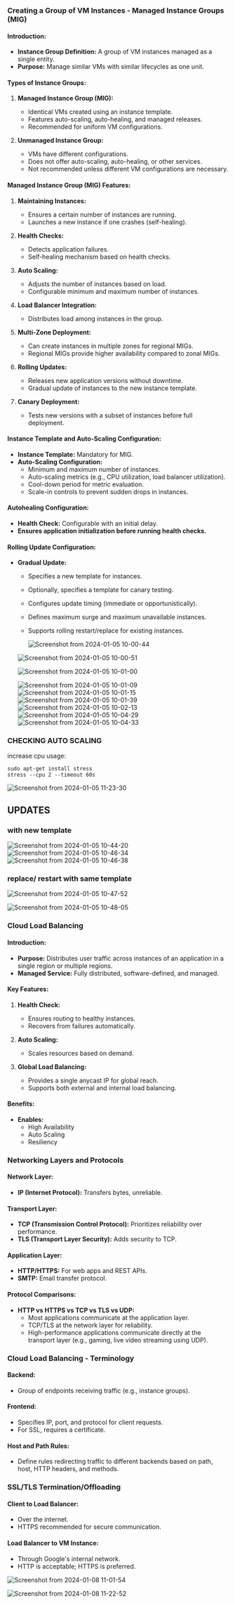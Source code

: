 ### Creating a Group of VM Instances - Managed Instance Groups (MIG)

#### Introduction:
- **Instance Group Definition:** A group of VM instances managed as a single entity.
- **Purpose:** Manage similar VMs with similar lifecycles as one unit.

#### Types of Instance Groups:
1. **Managed Instance Group (MIG):**
   - Identical VMs created using an instance template.
   - Features auto-scaling, auto-healing, and managed releases.
   - Recommended for uniform VM configurations.

2. **Unmanaged Instance Group:**
   - VMs have different configurations.
   - Does not offer auto-scaling, auto-healing, or other services.
   - Not recommended unless different VM configurations are necessary.

#### Managed Instance Group (MIG) Features:
1. **Maintaining Instances:**
   - Ensures a certain number of instances are running.
   - Launches a new instance if one crashes (self-healing).

2. **Health Checks:**
   - Detects application failures.
   - Self-healing mechanism based on health checks.

3. **Auto Scaling:**
   - Adjusts the number of instances based on load.
   - Configurable minimum and maximum number of instances.

4. **Load Balancer Integration:**
   - Distributes load among instances in the group.

5. **Multi-Zone Deployment:**
   - Can create instances in multiple zones for regional MIGs.
   - Regional MIGs provide higher availability compared to zonal MIGs.

6. **Rolling Updates:**
   - Releases new application versions without downtime.
   - Gradual update of instances to the new instance template.

7. **Canary Deployment:**
   - Tests new versions with a subset of instances before full deployment.

#### Instance Template and Auto-Scaling Configuration:
- **Instance Template:** Mandatory for MIG.
- **Auto-Scaling Configuration:**
   - Minimum and maximum number of instances.
   - Auto-scaling metrics (e.g., CPU utilization, load balancer utilization).
   - Cool-down period for metric evaluation.
   - Scale-in controls to prevent sudden drops in instances.

#### Autohealing Configuration:
- **Health Check:** Configurable with an initial delay.
- **Ensures application initialization before running health checks.**

#### Rolling Update Configuration:
- **Gradual Update:**
   - Specifies a new template for instances.
   - Optionally, specifies a template for canary testing.
   - Configures update timing (immediate or opportunistically).
   - Defines maximum surge and maximum unavailable instances.
   - Supports rolling restart/replace for existing instances.
 
     ![Screenshot from 2024-01-05 10-00-44](https://github.com/ishtiaqSamdani/gcp/assets/82057297/2bba0bfb-c290-406f-984c-2432ed7444e2)
     
    ![Screenshot from 2024-01-05 10-00-51](https://github.com/ishtiaqSamdani/gcp/assets/82057297/41e76fa8-1c3f-42ed-bd7f-c3ebe0e063f5)
    
    ![Screenshot from 2024-01-05 10-01-00](https://github.com/ishtiaqSamdani/gcp/assets/82057297/7ac15551-f81b-4f47-b73c-ced702e61713)
    
    ![Screenshot from 2024-01-05 10-01-09](https://github.com/ishtiaqSamdani/gcp/assets/82057297/57a90b77-8bc8-40b8-969e-7f444f68ffca)
    ![Screenshot from 2024-01-05 10-01-15](https://github.com/ishtiaqSamdani/gcp/assets/82057297/9abb8ba7-a5c8-4b41-87a5-73d8527cd859)
    ![Screenshot from 2024-01-05 10-01-39](https://github.com/ishtiaqSamdani/gcp/assets/82057297/b515dbb8-7f34-4edc-a032-297ef60c2234)
    ![Screenshot from 2024-01-05 10-02-13](https://github.com/ishtiaqSamdani/gcp/assets/82057297/e0f2375b-1d15-4236-8a61-6253751ce837)
    ![Screenshot from 2024-01-05 10-04-29](https://github.com/ishtiaqSamdani/gcp/assets/82057297/ec2fbb4c-acb4-4f7d-afb0-8c0353cd4124)
    ![Screenshot from 2024-01-05 10-04-33](https://github.com/ishtiaqSamdani/gcp/assets/82057297/6c00b5e2-0e98-4660-b833-eb457dd91963)


### CHECKING AUTO SCALING

increase cpu usage:
```
sudo apt-get install stress
stress --cpu 2 --timeout 60s
```
![Screenshot from 2024-01-05 11-23-30](https://github.com/ishtiaqSamdani/gcp/assets/82057297/d3f2a180-cb54-4a1f-8db7-06030a0a0043)


## UPDATES

### with new template
![Screenshot from 2024-01-05 10-44-20](https://github.com/ishtiaqSamdani/gcp/assets/82057297/3b665e0a-3d97-40ba-9bc5-4ac01aa80fd1)
![Screenshot from 2024-01-05 10-46-34](https://github.com/ishtiaqSamdani/gcp/assets/82057297/04e5c8f7-51f4-44eb-80ee-20d3107cae9e)
![Screenshot from 2024-01-05 10-46-38](https://github.com/ishtiaqSamdani/gcp/assets/82057297/6a5bf881-774a-43da-8811-2baecae66d6a)

### replace/ restart with same template

![Screenshot from 2024-01-05 10-47-52](https://github.com/ishtiaqSamdani/gcp/assets/82057297/45442f15-c509-4a19-b9ac-19c8dd762a4f)

![Screenshot from 2024-01-05 10-48-05](https://github.com/ishtiaqSamdani/gcp/assets/82057297/53fd0ebc-dee7-4592-844e-d5fdcd2e9a06)


### Cloud Load Balancing

#### Introduction:
- **Purpose:** Distributes user traffic across instances of an application in a single region or multiple regions.
- **Managed Service:** Fully distributed, software-defined, and managed.

#### Key Features:
1. **Health Check:**
   - Ensures routing to healthy instances.
   - Recovers from failures automatically.

2. **Auto Scaling:**
   - Scales resources based on demand.

3. **Global Load Balancing:**
   - Provides a single anycast IP for global reach.
   - Supports both external and internal load balancing.

#### Benefits:
- **Enables:**
  - High Availability
  - Auto Scaling
  - Resiliency

### Networking Layers and Protocols

#### Network Layer:
- **IP (Internet Protocol):** Transfers bytes, unreliable.

#### Transport Layer:
- **TCP (Transmission Control Protocol):** Prioritizes reliability over performance.
- **TLS (Transport Layer Security):** Adds security to TCP.

#### Application Layer:
- **HTTP/HTTPS:** For web apps and REST APIs.
- **SMTP:** Email transfer protocol.

#### Protocol Comparisons:
- **HTTP vs HTTPS vs TCP vs TLS vs UDP:**
  - Most applications communicate at the application layer.
  - TCP/TLS at the network layer for reliability.
  - High-performance applications communicate directly at the transport layer (e.g., gaming, live video streaming using UDP).

### Cloud Load Balancing - Terminology

#### Backend:
- Group of endpoints receiving traffic (e.g., instance groups).

#### Frontend:
- Specifies IP, port, and protocol for client requests.
- For SSL, requires a certificate.

#### Host and Path Rules:
- Define rules redirecting traffic to different backends based on path, host, HTTP headers, and methods.

### SSL/TLS Termination/Offloading

#### Client to Load Balancer:
- Over the internet.
- HTTPS recommended for secure communication.

#### Load Balancer to VM Instance:
- Through Google's internal network.
- HTTP is acceptable; HTTPS is preferred.


![Screenshot from 2024-01-08 11-01-54](https://github.com/ishtiaqSamdani/gcp/assets/82057297/7724c114-c441-4db9-8894-519951c2d429)

![Screenshot from 2024-01-08 11-22-52](https://github.com/ishtiaqSamdani/gcp/assets/82057297/b0273021-3e9e-47e1-a44f-fd047a67776d)
